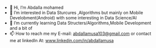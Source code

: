 - 👋 Hi, I’m Abdalla mohamed
- 👀 I’m interested in Data Sturcures ,Algorithms but mainly on Mobile Develobment(Android) with some interesting in Data Science/AI
- 🌱 I’m currently learning Data Structers/Algorithms,Mobile Development and a bit of 
- 📫 How to reach me my E-mail: abdallamusa103@gmail.com or contact me at linkedIn At: www.linkedin.com/in/abdallamusa


<!---
abdallamohamed12/abdallamohamed12 is a ✨ special ✨ repository because its `README.md` (this file) appears on your GitHub profile.
You can click the Preview link to take a look at your changes.
--->
